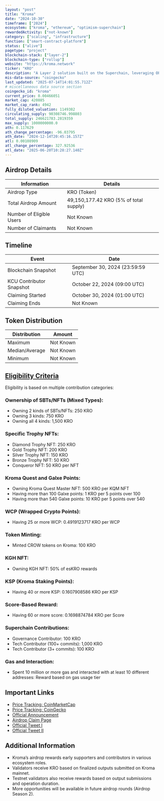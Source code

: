 ```yaml
---
layout: "post"
title: "Kroma"
date: "2024-10-30"
timeframe: ["2024"]
ecosystem: ["kroma", "ethereum", "optimism-superchain"]
rewardedActivity: ["not-known"]
category: ["scaling", "infrastructure"]
function: ["smart-contract-platform"]
status: ["alive"]
pagetype: "project"
blockchain-stack: ["layer-2"]
blockchain-type: ["rollup"]
website: "https://kroma.network"
ticker: "KRO"
description: "A Layer 2 solution built on the Superchain, leveraging OP Stack rollup with an active fault-proof system utilizing zkEVM. Kroma aims to transition into a universal ZK Rollup for improved scalability and cost-efficiency."
mis-data-source: "coingecko"
last_updated: "2025-07-14T14:01:55.712Z"
# miscellaneous data source section
coingecko_id: "kroma"
current_price: 0.00466051
market_cap: 420885
market_cap_rank: 4942
fully_diluted_valuation: 1149382
circulating_supply: 90308746.998803
total_supply: 246621783.2819359
max_supply: 1000000000.0
ath: 0.117629
ath_change_percentage: -96.03795
ath_date: "2024-12-14T20:45:16.157Z"
atl: 0.00108909
atl_change_percentage: 327.92536
atl_date: "2025-06-20T10:28:27.140Z"
---
```


## Airdrop Details

| Information              | Details                                |
| ------------------------ | -------------------------------------- |
| Airdrop Type             | KRO (Token)                            |
| Total Airdrop Amount     | 49,150,177.42 KRO (5% of total supply) |
| Number of Eligible Users | Not Known                              |
| Number of Claimants      | Not Known                              |

## Timeline

| Event                    | Date                              |
| ------------------------ | --------------------------------- |
| Blockchain Snapshot      | September 30, 2024 (23:59:59 UTC) |
| KCU Contributor Snapshot | October 22, 2024 (09:00 UTC)      |
| Claiming Started         | October 30, 2024 (01:00 UTC)      |
| Claiming Ends            | Not Known                         |

## Token Distribution

| Distribution   | Amount    |
| -------------- | --------- |
| Maximum        | Not Known |
| Median/Average | Not Known |
| Minimum        | Not Known |

## [Eligibility Criteria](https://blog.kroma.network/kromas-first-airdrop-a-token-of-appreciation-for-our-community-65f8acaf8776)

Eligibility is based on multiple contribution categories:

### Ownership of SBTs/NFTs (Mixed Types):

- Owning 2 kinds of SBTs/NFTs: 250 KRO
- Owning 3 kinds: 750 KRO
- Owning all 4 kinds: 1,500 KRO

### Specific Trophy NFTs:

- Diamond Trophy NFT: 250 KRO
- Gold Trophy NFT: 200 KRO
- Silver Trophy NFT: 150 KRO
- Bronze Trophy NFT: 50 KRO
- Conqueror NFT: 50 KRO per NFT

### Kroma Quest and Galxe Points:

- Owning Kroma Quest Master NFT: 500 KRO per KQM NFT
- Having more than 100 Galxe points: 1 KRO per 5 points over 100
- Having more than 540 Galxe points: 10 KRO per 5 points over 540

### WCP (Wrapped Crypto Points):

- Having 25 or more WCP: 0.4919123717 KRO per WCP

### Token Minting:

- Minted CROW tokens on Kroma: 100 KRO

### KGH NFT:

- Owning KGH NFT: 50% of esKRO rewards

### KSP (Kroma Staking Points):

- Having 40 or more KSP: 0.1607908586 KRO per KSP

### Score-Based Reward:

- Having 60 or more score: 0.1698874784 KRO per Score

### Superchain Contributions:

- Governance Contributor: 100 KRO
- Tech Contributor (100+ commits): 1,000 KRO
- Tech Contributor (3+ commits): 100 KRO

### Gas and Interaction:

- Spent 10 million or more gas and interacted with at least 10 different addresses: Reward based on gas usage tier

## Important Links

- [Price Tracking: CoinMarketCap](https://coinmarketcap.com/currencies/kroma)
- [Price Tracking: CoinGecko](https://www.coingecko.com/en/coins/kroma)
- [Official Announcement](https://blog.kroma.network/kromas-first-airdrop-a-token-of-appreciation-for-our-community-65f8acaf8776)
- [Airdrop Claim Page](https://kcu.kroma.network/?dialog=airdrop)
- [Official Tweet I](https://x.com/kroma_network/status/1849345785496006732)
- [Official Tweet II](https://x.com/kroma_network/status/1851429690395034053)

## Additional Information

- Kroma’s airdrop rewards early supporters and contributors in various ecosystem roles.
- Validators receive KRO based on finalized outputs submitted on Kroma mainnet.
- Testnet validators also receive rewards based on output submissions and operation duration.
- More opportunities will be available in future airdrop rounds (Airdrop Season 2).